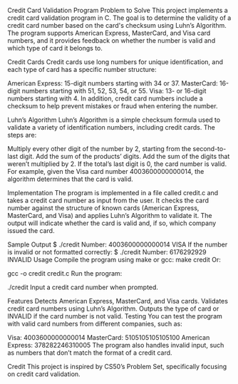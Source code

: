 Credit Card Validation Program
Problem to Solve
This project implements a credit card validation program in C. The goal is to determine the validity of a credit card number based on the card's checksum using Luhn’s Algorithm. The program supports American Express, MasterCard, and Visa card numbers, and it provides feedback on whether the number is valid and which type of card it belongs to.

Credit Cards
Credit cards use long numbers for unique identification, and each type of card has a specific number structure:

American Express: 15-digit numbers starting with 34 or 37.
MasterCard: 16-digit numbers starting with 51, 52, 53, 54, or 55.
Visa: 13- or 16-digit numbers starting with 4.
In addition, credit card numbers include a checksum to help prevent mistakes or fraud when entering the number.

Luhn’s Algorithm
Luhn’s Algorithm is a simple checksum formula used to validate a variety of identification numbers, including credit cards. The steps are:

Multiply every other digit of the number by 2, starting from the second-to-last digit.
Add the sum of the products’ digits.
Add the sum of the digits that weren’t multiplied by 2.
If the total’s last digit is 0, the card number is valid.
For example, given the Visa card number 4003600000000014, the algorithm determines that the card is valid.

Implementation
The program is implemented in a file called credit.c and takes a credit card number as input from the user. It checks the card number against the structure of known cards (American Express, MasterCard, and Visa) and applies Luhn’s Algorithm to validate it. The output will indicate whether the card is valid and, if so, which company issued the card.

Sample Output
$ ./credit
Number: 4003600000000014
VISA
If the number is invalid or not formatted correctly:
$ ./credit
Number: 6176292929
INVALID
Usage
Compile the program using make or gcc:
make credit
Or:

gcc -o credit credit.c
Run the program:

./credit
Input a credit card number when prompted.

Features
Detects American Express, MasterCard, and Visa cards.
Validates credit card numbers using Luhn’s Algorithm.
Outputs the type of card or INVALID if the card number is not valid.
Testing
You can test the program with valid card numbers from different companies, such as:

Visa: 4003600000000014
MasterCard: 5105105105105100
American Express: 378282246310005
The program also handles invalid input, such as numbers that don’t match the format of a credit card.

Credit
This project is inspired by CS50’s Problem Set, specifically focusing on credit card validation.

